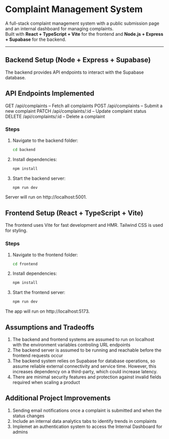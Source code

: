 # Complaint Management System

A full-stack complaint management system with a public submission page and an internal dashboard for managing complaints.  
Built with **React + TypeScript + Vite** for the frontend and **Node.js + Express + Supabase** for the backend.

---

## Backend Setup (Node + Express + Supabase)

The backend provides API endpoints to interact with the Supabase database.

## API Endpoints Implemented 

GET /api/complaints – Fetch all complaints
POST /api/complaints – Submit a new complaint
PATCH /api/complaints/:id – Update complaint status
DELETE /api/complaints/:id – Delete a complaint

### Steps 
1. Navigate to the backend folder:
   ```bash
   cd backend
2. Install dependencies:
   ```bash
   npm install
3. Start the backend server:
   ```bash
   npm run dev
Server will run on http://localhost:5001.

## Frontend Setup (React + TypeScript + Vite)

The frontend uses Vite for fast development and HMR. Tailwind CSS is used for styling.

### Steps

1. Navigate to the frontend folder:
   ```bash
   cd frontend
2. Install dependencies:
   ```bash
   npm install
3. Start the frontend server:
   ```bash
   npm run dev
The app will run on http://localhost:5173.

## Assumptions and Tradeoffs 
1. The backend and frontend systems are assumed to run on localhost with the environment variables controling URL endpoints
2. The backend server is assumed to be running and reachable before the frontend requests occur
3. The backend system relies on Supabase for database operations, so assume reliable external connectivity and service time. However, this increases dependency on a third-party, which could increase latency.
4. There are minimal security features and protection against invalid fields required when scaling a product


## Additional Project Improvements
1. Sending email notifications once a complaint is submitted and when the status changes
2. Include an internal data analytics tabs to identify trends in complaints
3. Implemet an authentication system to access the Internal Dashboard for admins
